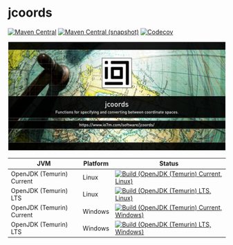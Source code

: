 jcoords
===

[![Maven Central](https://img.shields.io/maven-central/v/com.io7m.jcoords/com.io7m.jcoords.svg?style=flat-square)](http://search.maven.org/#search%7Cga%7C1%7Cg%3A%22com.io7m.jcoords%22)
[![Maven Central (snapshot)](https://img.shields.io/nexus/s/https/s01.oss.sonatype.org/com.io7m.jcoords/com.io7m.jcoords.svg?style=flat-square)](https://s01.oss.sonatype.org/content/repositories/snapshots/com/io7m/jcoords/)
[![Codecov](https://img.shields.io/codecov/c/github/io7m/jcoords.svg?style=flat-square)](https://codecov.io/gh/io7m/jcoords)

![jcoords](./src/site/resources/jcoords.jpg?raw=true)

| JVM | Platform | Status |
|-----|----------|--------|
| OpenJDK (Temurin) Current | Linux | [![Build (OpenJDK (Temurin) Current, Linux)](https://img.shields.io/github/actions/workflow/status/io7m/jcoords/workflows/main.linux.temurin.current.yml?branch=develop)](https://github.com/io7m/jcoords/actions?query=workflow%3Amain.linux.temurin.current)|
| OpenJDK (Temurin) LTS | Linux | [![Build (OpenJDK (Temurin) LTS, Linux)](https://img.shields.io/github/actions/workflow/status/io7m/jcoords/workflows/main.linux.temurin.lts.yml?branch=develop)](https://github.com/io7m/jcoords/actions?query=workflow%3Amain.linux.temurin.lts)|
| OpenJDK (Temurin) Current | Windows | [![Build (OpenJDK (Temurin) Current, Windows)](https://img.shields.io/github/actions/workflow/status/io7m/jcoords/workflows/main.windows.temurin.current.yml?branch=develop)](https://github.com/io7m/jcoords/actions?query=workflow%3Amain.windows.temurin.current)|
| OpenJDK (Temurin) LTS | Windows | [![Build (OpenJDK (Temurin) LTS, Windows)](https://img.shields.io/github/actions/workflow/status/io7m/jcoords/workflows/main.windows.temurin.lts.yml?branch=develop)](https://github.com/io7m/jcoords/actions?query=workflow%3Amain.windows.temurin.lts)|
